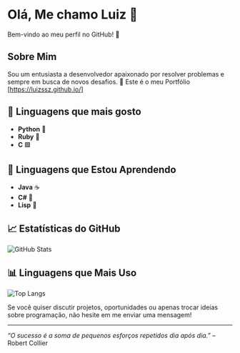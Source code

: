 # Olá, Me chamo Luiz 👋

Bem-vindo ao meu perfil no GitHub! 🎉

## Sobre Mim

Sou um entusiasta a desenvolvedor apaixonado por resolver problemas e sempre em busca de novos desafios. 🚀 
Este é o meu Portfólio [https://luizssz.github.io/]

## 🚀 Linguagens que mais gosto

- **Python** 🐍
- **Ruby** 💎
- **C** 🟩

## 🚀 Linguagens que Estou Aprendendo

- **Java** ☕
- **C#** 🎯
- **Lisp** 🌟

## 📈 Estatísticas do GitHub

![GitHub Stats](https://github-readme-stats.vercel.app/api?username=LuizSSZ&show_icons=true&hide_title=true&count_private=true&hide=prs&include_all_commits=true&theme=dark)

## 📊 Linguagens que Mais Uso

![Top Langs](https://github-readme-stats.vercel.app/api/top-langs/?username=LuizSSZ&layout=compact&theme=dark)

Se você quiser discutir projetos, oportunidades ou apenas trocar ideias sobre programação, não hesite em me enviar uma mensagem!

---

*“O sucesso é a soma de pequenos esforços repetidos dia após dia.”* – Robert Collier
